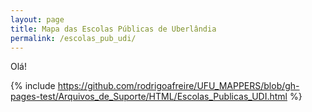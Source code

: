 ```yaml
---
layout: page
title: Mapa das Escolas Públicas de Uberlândia	
permalink: /escolas_pub_udi/
---
```


Olá!

{% include https://github.com/rodrigoafreire/UFU_MAPPERS/blob/gh-pages-test/Arquivos_de_Suporte/HTML/Escolas_Publicas_UDI.html %}
